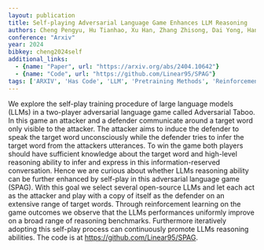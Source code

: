 ```yaml
---
layout: publication
title: Self-playing Adversarial Language Game Enhances LLM Reasoning
authors: Cheng Pengyu, Hu Tianhao, Xu Han, Zhang Zhisong, Dai Yong, Han Lei, Du Nan
conference: "Arxiv"
year: 2024
bibkey: cheng2024self
additional_links:
  - {name: "Paper", url: "https://arxiv.org/abs/2404.10642"}
  - {name: "Code", url: "https://github.com/Linear95/SPAG"}
tags: ['ARXIV', 'Has Code', 'LLM', 'Pretraining Methods', 'Reinforcement Learning']
---
```

We explore the self-play training procedure of large language models (LLMs) in a two-player adversarial language game called Adversarial Taboo. In this game an attacker and a defender communicate around a target word only visible to the attacker. The attacker aims to induce the defender to speak the target word unconsciously while the defender tries to infer the target word from the attackers utterances. To win the game both players should have sufficient knowledge about the target word and high-level reasoning ability to infer and express in this information-reserved conversation. Hence we are curious about whether LLMs reasoning ability can be further enhanced by self-play in this adversarial language game (SPAG). With this goal we select several open-source LLMs and let each act as the attacker and play with a copy of itself as the defender on an extensive range of target words. Through reinforcement learning on the game outcomes we observe that the LLMs performances uniformly improve on a broad range of reasoning benchmarks. Furthermore iteratively adopting this self-play process can continuously promote LLMs reasoning abilities. The code is at https://github.com/Linear95/SPAG.
